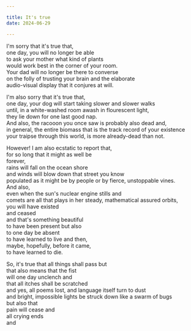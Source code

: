 ```yaml
---

title: It's true
date: 2024-06-29

---
```


I'm sorry that it's true that,</br>
one day, you will no longer be able</br>
to ask your mother what kind of plants</br>
would work best in the corner of your room.</br>
Your dad will no longer be there to converse</br>
on the folly of trusting your brain and the elaborate</br>
audio-visual display that it conjures at will.</br>

I'm also sorry that it's true that,</br>
one day, your dog will start taking slower and slower walks</br>
until, in a white-washed room awash in flourescent light,</br>
they lie down for one last good nap.</br>
And also, the racooon you once saw is probably also dead and,</br>
in general, the entire biomass that is the track record of your existence</br>
your traipse through this world, is more already-dead than not.</br>

However! I am also ecstatic to report that,</br>
for so long that it might as well be</br>
forever, </br>
rains will fall on the ocean shore</br>
and winds will blow down that street you know</br>
populated as it might be by people or by fierce, unstoppable vines.</br>
And also,</br>
even when the sun's nuclear engine stills and</br>
comets are all that plays in her steady, mathematical assured orbits,</br>
you will have existed</br>
and ceased</br>
and that's something beautiful</br>
to have been present but also</br>
to one day be absent</br>
to have learned to live and then,</br>
maybe, hopefully, before it came,</br>
to have learned to die.</br>

So, it's true that all things shall pass but</br>
that also means that the fist</br>
will one day unclench and</br>
that all itches shall be scratched</br>
and yes, all poems lost, and language itself turn to dust</br>
and bright, impossible lights be struck down like a swarm of bugs</br>
but also that</br>
pain will cease and</br>
all crying ends</br>
and</br>